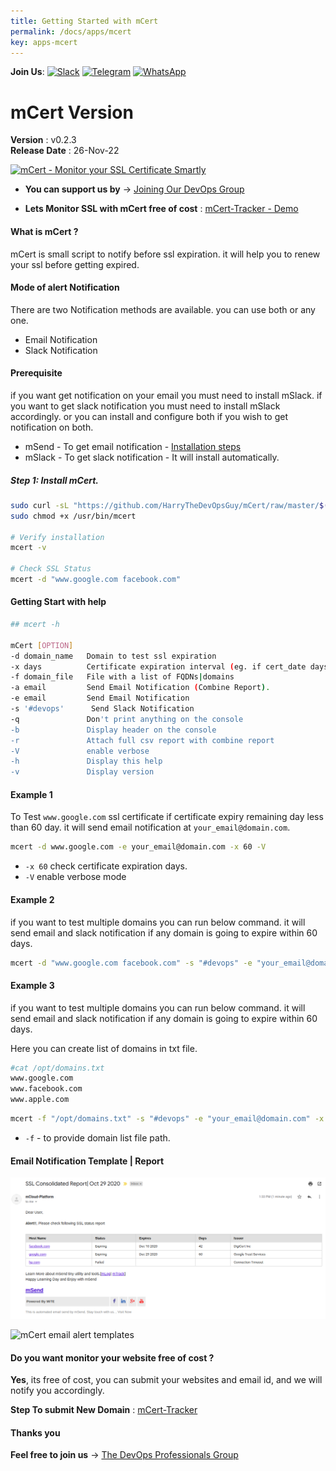 ```yaml
---
title: Getting Started with mCert
permalink: /docs/apps/mcert
key: apps-mcert
---
```


**Join Us**: [![Slack](https://img.shields.io/badge/Slack-4A154B?style=for-the-badge&logo=slack&logoColor=white)](https://harrythedevopsguy.slack.com)  [![Telegram](https://img.shields.io/badge/Telegram-2CA5E0?style=for-the-badge&logo=telegram&logoColor=white)](https://t.me/TheDevOpsProfessionals)  [![WhatsApp](https://img.shields.io/badge/WhatsApp-25D366?style=for-the-badge&logo=whatsapp&logoColor=white)](https://chat.whatsapp.com/Go0FgwQs9GtKp6js2l6RTG)

# mCert Version
 **Version**        : v0.2.3 <br>
 **Release Date**   : 26-Nov-22 <br>


 [![mCert - Monitor your SSL Certificate Smartly](http://img.youtube.com/vi/iR8SUlDbVSg/0.jpg)](https://www.youtube.com/watch?v=iR8SUlDbVSg "Get SSL Notification before SSL getting expired")

- **You can support us by** -> [Joining Our DevOps Group](https://t.me/TheDevOpsProfessionals)

- **Lets Monitor SSL with mCert free of cost** : [mCert-Tracker - Demo ](https://harrythedevopsguy.medium.com/monitor-website-uptime-status-free-of-cost-311d87d0b991)



#### What is mCert ?
mCert is small script to notify before ssl expiration. it will help you to renew your ssl before getting expired.

#### Mode of alert Notification
There are two Notification methods are available. you can use both or any one.
  - Email Notification
  - Slack Notification

#### Prerequisite
if you want get notification on your email you must need to install mSlack. if you want to get slack notification you must need to install mSlack accordingly. or you can install and configure both if you wish to get notification on both.

 - mSend - To get email notification - [Installation steps](https://github.com/HarryTheDevOpsGuy/mSend)
 - mSlack - To get slack notification - It will install automatically.


##### Step 1: Install mCert.
```bash
sudo curl -sL "https://github.com/HarryTheDevOpsGuy/mCert/raw/master/$(uname -p)/mcert" -o /usr/bin/mcert
sudo chmod +x /usr/bin/mcert

# Verify installation
mcert -v

# Check SSL Status
mcert -d "www.google.com facebook.com"

```

#### Getting Start with help

```bash
## mcert -h

mCert [OPTION]
-d domain_name   Domain to test ssl expiration
-x days          Certificate expiration interval (eg. if cert_date days)
-f domain_file   File with a list of FQDNs|domains
-a email         Send Email Notification (Combine Report).
-e email         Send Email Notification
-s '#devops'      Send Slack Notification
-q               Don't print anything on the console
-b               Display header on the console
-r               Attach full csv report with combine report
-V               enable verbose
-h               Display this help
-v               Display version
```

#### Example 1
To Test `www.google.com` ssl certificate if certificate expiry remaining day less than 60 day. it will send email notification at `your_email@domain.com`.

```bash
mcert -d www.google.com -e your_email@domain.com -x 60 -V
```
* `-x 60` check certificate expiration days.
* `-V`  enable verbose mode

#### Example 2

if you want to test multiple domains you can run below command. it will send email and slack notification if any domain is going to expire within 60 days.

```bash
mcert -d "www.google.com facebook.com" -s "#devops" -e "your_email@domain.com" -x 60 -V
```
#### Example 3

if you want to test multiple domains you can run below command. it will send email and slack notification if any domain is going to expire within 60 days.

Here you can create list of domains in txt file.

```bash
#cat /opt/domains.txt
www.google.com
www.facebook.com
www.apple.com
```

```bash
mcert -f "/opt/domains.txt" -s "#devops" -e "your_email@domain.com" -x 60 -V
```
* `-f` - to provide domain list file path.


#### Email Notification Template | Report

 ![mCert email alert templates](https://raw.githubusercontent.com/HarryTheDevOpsGuy/mCert/master/assets/img/email_snapshot.png)

 ![mCert email alert templates](https://cdn.jsdelivr.net/gh/mCloud-Automation/mData/images/mCert_Email.png)


 #### Do you want monitor your website free of cost ?
 **Yes**, its free of cost, you can submit your websites and email id, and we will notify you accordingly.

 **Step To submit New Domain** : [mCert-Tracker](https://harrythedevopsguy.medium.com/monitor-website-uptime-status-free-of-cost-311d87d0b991)

#### Thanks you
**Feel free to join us** -> [The DevOps Professionals Group](https://t.me/TheDevOpsProfessionals)
